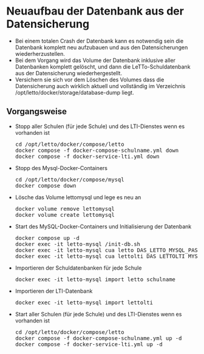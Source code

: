 # Neuaufbau der Datenbank aus der Datensicherung

* Bei einem totalen Crash der Datenbank kann es notwendig sein die Datenbank komplett neu aufzubauen und aus den
Datensicherungen wiederherzustellen.
* Bei dem Vorgang wird das Volume der Datenbank inklusive aller Datenbanken komplett gelöscht, und dann die LeTTo-Schuldatenbank aus der Datensicherung wiederhergestellt.
* Versichern sie sich vor dem Löschen des Volumes dass die Datensicherung auch wirklich aktuell und vollständig im Verzeichnis /opt/letto/docker/storage/database-dump liegt.

## Vorgangsweise 
* Stopp aller Schulen (für jede Schule) und des LTI-Dienstes wenn es vorhanden ist
  <pre>
  cd /opt/letto/docker/compose/letto
  docker compose -f docker-compose-schulname.yml down
  docker compose -f docker-service-lti.yml down
  </pre>  
* Stopp des Mysql-Docker-Containers
  <pre>
  cd /opt/letto/docker/compose/mysql
  docker compose down
  </pre>
* Lösche das Volume lettomysql und lege es neu an
  <pre>
  docker volume remove lettomysql
  docker volume create lettomysql
  </pre>
* Start des MySQL-Docker-Containers und Initialisierung der Datenbank
  <pre>
  docker compose up -d
  docker exec -it letto-mysql /init-db.sh
  docker exec -it letto-mysql cua letto DAS_LETTO_MYSQL_PASSWORT_AUS_DER_ENV_DATEI
  docker exec -it letto-mysql cua lettolti DAS_LETTOLTI_MYSQL_PASSWORT_AUS_DER_ENV_DATEI
  </pre>
* Importieren der Schuldatenbanken für jede Schule
  <pre>
  docker exec -it letto-mysql import letto_schulname
  </pre>
* Importieren der LTI-Datenbank
  <pre>
  docker exec -it letto-mysql import lettolti
  </pre>
* Start aller Schulen (für jede Schule) und des LTI-Dienstes wenn es vorhanden ist
  <pre>
  cd /opt/letto/docker/compose/letto
  docker compose -f docker-compose-schulname.yml up -d
  docker compose -f docker-service-lti.yml up -d
  </pre>  
